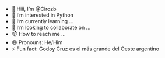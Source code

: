 
- 👋 Hiii, I’m @Cirozb
- 👀 I’m interested in Python
- 🌱 I’m currently learning ...
- 💞️ I’m looking to collaborate on ...
- 📫 How to reach me ...
- 😄 Pronouns: He/Him
- ⚡ Fun fact: Godoy Cruz es el más grande del Oeste argentino

<!---
Cirozb/Cirozb is a ✨ special ✨ repository because its `README.md` (this file) appears on your GitHub profile.
You can click the Preview link to take a look at your changes.
--->
